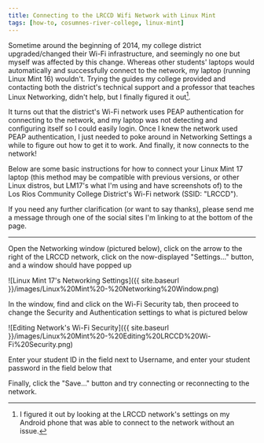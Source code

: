 ```yaml
---
title: Connecting to the LRCCD Wifi Network with Linux Mint
tags: [how-to, cosumnes-river-college, linux-mint]
---
```


Sometime around the beginning of 2014, my college district upgraded/changed their Wi-Fi infrastructure, and seemingly no one but myself was affected by this change. Whereas other students' laptops would automatically and successfully connect to the network, my laptop (running Linux Mint 16) wouldn't. Trying the guides my college provided and contacting both the district's technical support and a professor that teaches Linux Networking, didn't help, but I finally figured it out[^1].

It turns out that the district's Wi-Fi network uses PEAP authentication for connecting to the network, and my laptop was not detecting and configuring itself so I could easily login. Once I knew the network used PEAP authentication, I just needed to poke around in Networking Settings a while to figure out how to get it to work. And finally, it now connects to the network!

Below are some basic instructions for how to connect your Linux Mint 17 laptop (this method may be compatible with previous versions, or other Linux distros, but LM17's what I'm using and have screenshots of) to the Los Rios Community College District's Wi-Fi network (SSID: "LRCCD").

If you need any further clarification (or want to say thanks), please send me a message through one of the social sites I'm linking to at the bottom of the page.

---

Open the Networking window (pictured below), click on the arrow to the right of the LRCCD network, click on the now-displayed "Settings..." button, and a window should have popped up

![Linux Mint 17's Networking Settings]({{ site.baseurl }}/images/Linux%20Mint%20-%20Networking%20Window.png)

In the window, find and click on the Wi-Fi Security tab, then proceed to change the Security and Authentication settings to what is pictured below

![Editing Network's Wi-Fi Security]({{ site.baseurl }}/images/Linux%20Mint%20-%20Editing%20LRCCD%20Wi-Fi%20Security.png)

Enter your student ID in the field next to Username, and enter your student password in the field below that

Finally, click the "Save..." button and try connecting or reconnecting to the network.

[^1]: I figured it out by looking at the LRCCD network's settings on my Android phone that was able to connect to the network without an issue.
